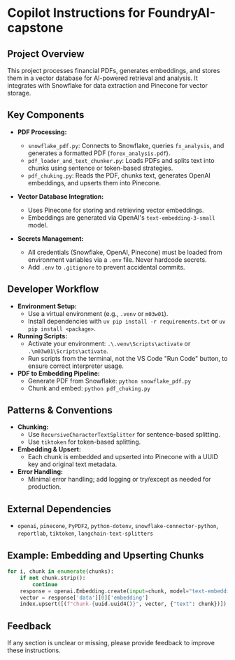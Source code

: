 # Copilot Instructions for FoundryAI-capstone

## Project Overview
This project processes financial PDFs, generates embeddings, and stores them in a vector database for AI-powered retrieval and analysis. It integrates with Snowflake for data extraction and Pinecone for vector storage.

## Key Components
- **PDF Processing:**
  - `snowflake_pdf.py`: Connects to Snowflake, queries `fx_analysis`, and generates a formatted PDF (`forex_analysis.pdf`).
  - `pdf_loader_and_text_chunker.py`: Loads PDFs and splits text into chunks using sentence or token-based strategies.
  - `pdf_chuking.py`: Reads the PDF, chunks text, generates OpenAI embeddings, and upserts them into Pinecone.

- **Vector Database Integration:**
  - Uses Pinecone for storing and retrieving vector embeddings.
  - Embeddings are generated via OpenAI's `text-embedding-3-small` model.

- **Secrets Management:**
  - All credentials (Snowflake, OpenAI, Pinecone) must be loaded from environment variables via a `.env` file. Never hardcode secrets.
  - Add `.env` to `.gitignore` to prevent accidental commits.

## Developer Workflow
- **Environment Setup:**
  - Use a virtual environment (e.g., `.venv` or `m03w01`).
  - Install dependencies with `uv pip install -r requirements.txt` or `uv pip install <package>`.
- **Running Scripts:**
  - Activate your environment: `.\.venv\Scripts\activate` or `.\m03w01\Scripts\activate`.
  - Run scripts from the terminal, not the VS Code "Run Code" button, to ensure correct interpreter usage.
- **PDF to Embedding Pipeline:**
  - Generate PDF from Snowflake: `python snowflake_pdf.py`
  - Chunk and embed: `python pdf_chuking.py`

## Patterns & Conventions
- **Chunking:**
  - Use `RecursiveCharacterTextSplitter` for sentence-based splitting.
  - Use `tiktoken` for token-based splitting.
- **Embedding & Upsert:**
  - Each chunk is embedded and upserted into Pinecone with a UUID key and original text metadata.
- **Error Handling:**
  - Minimal error handling; add logging or try/except as needed for production.

## External Dependencies
- `openai`, `pinecone`, `PyPDF2`, `python-dotenv`, `snowflake-connector-python`, `reportlab`, `tiktoken`, `langchain-text-splitters`

## Example: Embedding and Upserting Chunks
```python
for i, chunk in enumerate(chunks):
    if not chunk.strip():
        continue
    response = openai.Embedding.create(input=chunk, model="text-embedding-3-small")
    vector = response['data'][0]['embedding']
    index.upsert([(f"chunk-{uuid.uuid4()}", vector, {"text": chunk})])
```

## Feedback
If any section is unclear or missing, please provide feedback to improve these instructions.
